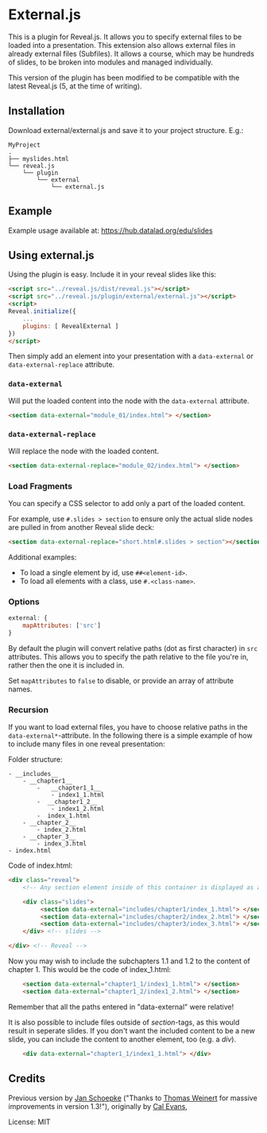 # External.js

This is a plugin for Reveal.js. It allows you to specify external files to be loaded into a presentation. This extension also allows external files in already external files (Subfiles). It allows a course, which may be hundreds of slides, to be broken into modules and managed individually.

This version of the plugin has been modified to be compatible with the latest Reveal.js (5, at the time of writing).
 
## Installation

Download external/external.js and save it to your project structure. E.g.:

```
MyProject
.
├── myslides.html
└── reveal.js
    └── plugin
        └── external
            └── external.js
```


## Example

Example usage available at: https://hub.datalad.org/edu/slides


## Using external.js

Using the plugin is easy. Include it in your reveal slides like this:

```html
<script src="../reveal.js/dist/reveal.js"></script>
<script src="../reveal.js/plugin/external/external.js"></script>
<script>
Reveal.initialize({
	...
	plugins: [ RevealExternal ]
})
</script>
```

Then simply add an element into your presentation with a `data-external` or `data-external-replace` attribute.

### `data-external`

Will put the loaded content into the node with the `data-external` attribute.

```html
<section data-external="module_01/index.html"> </section>
```

### `data-external-replace`

Will replace the node with the loaded content. 

```html
<section data-external-replace="module_02/index.html"> </section>
```

### Load Fragments

You can specify a CSS selector to add only a part of the loaded content.

For example, use `#.slides > section` to ensure only the actual slide nodes are pulled in from another Reveal slide deck:

```html
<section data-external-replace="short.html#.slides > section"></section>
```

Additional examples:
- To load a single element by id, use `##<element-id>`.
- To load all elements with a class, use `#.<class-name>`.

### Options 

```javascript
external: {
    mapAttributes: ['src']
}
```

By default the plugin will convert relative paths (dot as first character) in `src` attributes. This
allows you to specify the path relative to the file you're in, rather then the one it is included in.

Set `mapAttributes` to `false` to disable, or provide an array of attribute names.

### Recursion

If you want to load external files, you have to choose relative paths in the `data-external*`-attribute. In the following there is a simple example of how to include many files in one reveal presentation: 

Folder structure:

```
- __includes__
	- __chapter1__
		- 	__chapter1_1__
			- index1_1.html 
		-  __chapter1_2__
			- index1_2.html 
		-  index_1.html
	- __chapter_2__
		- index_2.html
	- __chapter_3__
		- index_3.html
- index.html
```

Code of index.html: 

```html
<div class="reveal">
    <!-- Any section element inside of this container is displayed as a slide -->

    <div class="slides">
         <section data-external="includes/chapter1/index_1.html"> </section>
         <section data-external="includes/chapter2/index_2.html"> </section>
         <section data-external="includes/chapter3/index_3.html"> </section>
    </div> <!-- slides -->

</div> <!-- Reveal -->
```

Now you may wish to include the subchapters 1.1 and 1.2 to the content of chapter 1. This would be the code of index_1.html:

```html
	<section data-external="chapter1_1/index1_1.html"> </section>
	<section data-external="chapter1_2/index1_2.html"> </section>
```

Remember that all the paths entered in "data-external" were relative!

It is also possible to include files outside of _section_-tags, as this would result in seperate slides. If you don't want the included content to be a new slide, you can include the content to another element, too (e.g. a _div_).

```html
	<div data-external="chapter1_1/index1_1.html"> </div>
```

## Credits

Previous version by [Jan Schoepke](https://github.com/janschoepke) ("Thanks to [Thomas Weinert](https://github.com/ThomasWeinert) for massive improvements in version 1.3!"), originally by [Cal Evans](https://github.com/calevans),

License: MIT
